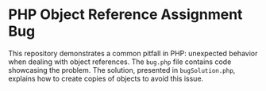 # PHP Object Reference Assignment Bug

This repository demonstrates a common pitfall in PHP: unexpected behavior when dealing with object references.  The `bug.php` file contains code showcasing the problem.  The solution, presented in `bugSolution.php`, explains how to create copies of objects to avoid this issue.
